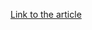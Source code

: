 [Link to the article](https://www.cisa.gov/news-events/alerts/2024/12/17/cisa-adds-one-known-exploited-vulnerability-catalog)
